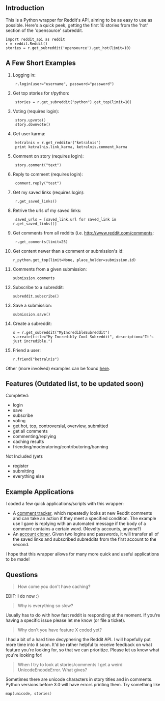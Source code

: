 Introduction
------------

This is a Python wrapper for Reddit's API, aiming to be as easy to use as possible. Here's a quick peek, getting the first 10 stories from the 'hot' section of the 'opensource' subreddit.

    import reddit_api as reddit
    r = reddit.Reddit()
    stories = r.get_subreddit('opensource').get_hot(limit=10)

A Few Short Examples
--------------------

1. Logging in:

        r.login(user="username", password="password")

2. Get top stories for r/python:

        stories = r.get_subreddit("python").get_top(limit=10)

3. Voting (requires login):

        story.upvote()
        story.downvote()

4. Get user karma:

        ketralnis = r.get_redditor("ketralnis")
        print ketralnis.link_karma, ketralnis.comment_karma

5. Comment on story (requires login):

        story.comment("text")

6. Reply to comment (requires login):

        comment.reply("test")

7. Get my saved links (requires login):

        r.get_saved_links()

8. Retrive the urls of my saved links:

        saved_urls = [saved_link.url for saved_link in r.get_saved_links()]

9. Get comments from all reddits (i.e. http://www.reddit.com/comments:

        r.get_comments(limit=25)

10. Get content newer than a comment or submission's id:

        r_python.get_top(limit=None, place_holder=submission.id)

11. Comments from a given submission:

        submission.comments

12. Subscribe to a subreddit:

        subreddit.subscribe()

13. Save a submission:

        submission.save()

14. Create a subreddit:

        s = r.get_subreddit("MyIncredibleSubreddit")
        s.create(title="My Incredibly Cool Subreddit", description="It's just incredible.")

15. Friend a user:

        r.friend("ketralnis")

Other (more involved) examples can be found [here](http://www.github.com/mellort/reddit_api/blob/master/EXAMPLES.md).

Features (Outdated list, to be updated soon)
-------------
Completed:

* login
* save
* subscribe
* voting
* get hot, top, controversial, overview, submitted
* get all comments
* commenting/replying
* caching results
* friending/moderatoring/contributoring/banning

Not Included (yet):

* register
* submitting
* everything else

Example Applications
--------------------
I coded a few quick applications/scripts with this wrapper:

* A [comment tracker](http://github.com/mellort/reddit_comment_tracker/blob/master/comment_tracker.py), which repeatedly looks at new Reddit comments and can take an action if they meet a specified condition. The example use I gave is replying with an automated message if the body of a comment contains a certain word. (Novelty accounts, anyone?)
* An [account cloner](http://github.com/mellort/reddit_account_cloner/blob/master/account_cloner.py). Given two logins and passwords, it will transfer all of the saved links and subscribed subreddits from the first account to the second.

I hope that this wrapper allows for many more quick and useful applications to be made!

Questions
------------

> How come you don't have caching?

EDIT: I do now :)

> Why is everything so slow?

Usually has to do with how fast reddit is responding at the moment. If you're
having a specific issue please let me know (or file a ticket).

> Why don't you have feature X coded yet?

I had a bit of a hard time decyphering the Reddit API. I will hopefully put more time into it soon. It'd be rather helpful to receive feedback on what feature you're looking for, so that we can prioritize. Please let us know what you're looking for!

> When I try to look at stories/comments I get a weird UnicodeEncodeError. What gives?

Sometimes there are unicode characters in story titles and in comments. Python versions before 3.0 will have errors printing them. Try something like

    map(unicode, stories)
